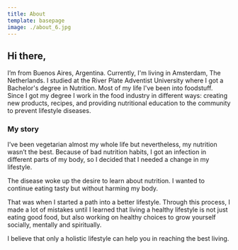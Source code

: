 ```yaml
---
title: About
template: basepage
image: ./about_6.jpg
---
```


## Hi there,

I’m from Buenos Aires, Argentina. Currently, I'm living in Amsterdam, The Netherlands. I studied at the River Plate Adventist University where I got a Bachelor's degree in Nutrition. Most of my life I've been into foodstuff. Since I got my degree I work in the food industry in different ways: creating new products, recipes, and providing nutritional education to the community to prevent lifestyle diseases.

### My story

I’ve been vegetarian almost my whole life but nevertheless, my nutrition wasn’t the best. Because of bad nutrition habits, I got an infection in different parts of my body, so I decided that I needed a change in my lifestyle.

The disease woke up the desire to learn about nutrition. I wanted to continue eating tasty but without harming my body.

That was when I started a path into a better lifestyle. Through this process, I made a lot of mistakes until I learned that living a healthy lifestyle is not just eating good food, but also working on healthy choices to grow yourself socially, mentally and spiritually.

I believe that only a holistic lifestyle can help you in reaching the best living.
